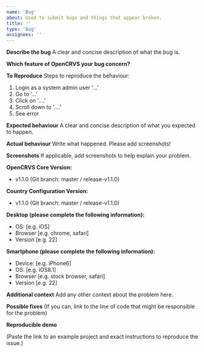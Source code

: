 ```yaml
---
name: 'Bug'
about: Used to submit bugs and things that appear broken.
title: ''
type: 'Bug'
assignees: ''
---
```


<!--
    Please note that your issue will be fixed much faster if you spend about
    half an hour preparing it, including the exact reproduction steps and a demo.

    You can attach short animated GIF screen recordings to demonstrate the problem too.

    If you're in a hurry or don't feel confident, it's fine to report bugs with
    less details, but this makes it less likely they'll get fixed soon.

    In either case, please use this template and fill in as many fields below as you can.
-->

**Describe the bug**
A clear and concise description of what the bug is.

**Which feature of OpenCRVS your bug concern?**

<!--
  OpenCRVS is a complex stack, can you categorise the error?

  E.G. Is this bug to do with:

  Installation of a local environment
  Deployment to a server environment
  Configuration of a country
  Docker
  Infrastructure / Ansible Playbook
  Security
  DevOps / Github Actions
  Testing
  Emergency backup and restore

  Application feature:

  Login
  Registration
  Certification / Printing
  Connectivity
  Search
  Record audit
  Correcting a record
  User audit
  Application configuration
  Declaration form configuration
  Performance
  Team or user management
  Search
  Settings
  Export
  Reports

-->

**To Reproduce**
Steps to reproduce the behaviour:

1. Login as a system admin user '...'
2. Go to '...'
3. Click on '....'
4. Scroll down to '....'
5. See error

**Expected behaviour**
A clear and concise description of what you expected to happen.

<!--
  How did you expect the app to behave?
  It’s fine if you’re not sure your understanding is correct.
  Just write down what you thought would happen.
-->

**Actual behaviour**
Write what happened. Please add screenshots!

<!--
  Did something go wrong?
  Is something broken, or not behaving as you expected?
  Please attach screenshots if possible! They are extremely helpful for diagnosing issues.
-->

**Screenshots**
If applicable, add screenshots to help explain your problem.

**OpenCRVS Core Version:**

<!--
  In order for us to replicate the issue, you should tell us which OpenCRVS Core release you are using.
  Ensure that your bug occurs in the master / release branch appropriate.
  Remember that our develop branch is an in progress work
-->

- v1.1.0 (Git branch: master / release-v1.1.0)

**Country Configuration Version:**

<!--
  In order for us to replicate the issue, you should tell us which OpenCRVS Country Configuration release you are using.
  Your country config version must match the core version
  Ensure that your bug occurs in the master / release branch appropriate.
  Remember that our develop branch is an in progress work
-->

- v1.1.0 (Git branch: master / release-v1.1.0)

**Desktop (please complete the following information):**

- OS: [e.g. iOS]
- Browser [e.g. chrome, safari]
- Version [e.g. 22]

**Smartphone (please complete the following information):**

- Device: [e.g. iPhone6]
- OS: [e.g. iOS8.1]
- Browser [e.g. stock browser, safari]
- Version [e.g. 22]

**Additional context**
Add any other context about the problem here.

**Possible fixes**
(If you can, link to the line of code that might be responsible for the problem)

**Reproducible demo**

<!--
  If you can, please share a project that reproduces the issue.
  This is the single most effective way to get an issue fixed soon.

  There are two ways to do it:

    * Create a new app and try to reproduce the issue in it.
      This is useful if you roughly know where the problem is, or can’t share the real code.

    * Or, copy your app and remove things until you’re left with the minimal reproducible demo.
      This is useful for finding the root cause. You may then optionally create a new project.

  This is a good guide to creating bug demos: https://stackoverflow.com/help/mcve
  Once you’re done, push the project to GitHub and paste the link to it below:
-->

(Paste the link to an example project and exact instructions to reproduce the issue.)

<!--
  What happens if you skip this step?

  We will try to help you, but in many cases it is impossible because crucial
  information is missing. In that case we'll tag an issue as having a low priority,
  and eventually close it if there is no clear direction.

  We still appreciate the report though, as eventually somebody else might
  create a reproducible example for it.

  Thanks for helping us help you!
-->
